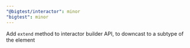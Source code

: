 ```yaml
---
"@bigtest/interactor": minor
"bigtest": minor
---
```


Add `extend` method to interactor builder API, to downcast to a subtype of the element
